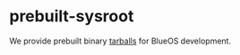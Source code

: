 # prebuilt-sysroot

We provide prebuilt binary
[tarballs](https://github.com/vivoblueos/prebuilt-sysroot/releases) for BlueOS
development.
